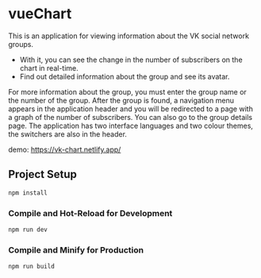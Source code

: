 # vueChart

This is an application for viewing information about the VK social network groups.
* With it, you can see the change in the number of subscribers on the chart in real-time.
* Find out detailed information about the group and see its avatar.

 For more information about the group, you must enter the group name or the number of the group. After the group is found, a navigation menu appears in the application header and you will be redirected to a page with a graph of the number of subscribers. You can also go to the group details page. The application has two interface languages and two colour themes, the switchers are also in the header.

demo: https://vk-chart.netlify.app/

## Project Setup

```sh
npm install
```

### Compile and Hot-Reload for Development

```sh
npm run dev
```

### Compile and Minify for Production

```sh
npm run build
```


